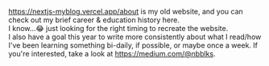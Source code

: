 
https://nextjs-myblog.vercel.app/about is my old website, and you can check out my brief career & education history here.
<br/> I know...😂 just looking for the right timing to recreate the website.<br/>
I also have a goal this year to write more consistently about what I read/how I've been learning something bi-daily, if possible, or maybe once a week. If you're interested, take a look at https://medium.com/@nbblks.

<!--
**nbblk/nbblk** is a ✨ _special_ ✨ repository because its `README.md` (this file) appears on your GitHub profile.

Here are some ideas to get you started:

- 🔭 I’m currently working on ...
- 🌱 I’m currently learning ...
- 👯 I’m looking to collaborate on ...
- 🤔 I’m looking for help with ...
- 💬 Ask me about ...
- 📫 How to reach me: ...
- 😄 Pronouns: ...
- ⚡ Fun fact: ...
-->
